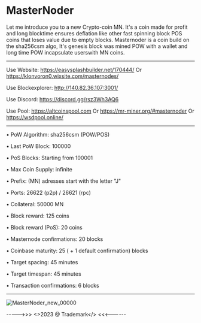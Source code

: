 # MasterNoder

Let me introduce you to a new Crypto-coin MN. It's a coin made for profit and long blocktime ensures deflation like other fast spinning block POS coins that loses value due to empty blocks. Masternoder is a coin build on the sha256csm algo, It's genesis block was mined POW with a wallet and long time POW incapsulate userswith MN coins.

---------------------------------------------------------

Use Website: https://easysplashbuilder.net/170444/ 
Or https://klonvoron0.wixsite.com/masternodes/

Use Blockexplorer: http://140.82.36.107:3001/

Use Discord: https://discord.gg/rsz3Wh3AQ6

Use Pool: https://altcoinspool.com
Or https://mr-miner.org/#masternoder
Or https://wsdpool.online/

-------------------------------------------------------

• PoW Algorithm: sha256csm (POW/POS)

• Last PoW Block: 100000

• PoS Blocks: Starting from 100001

• Max Coin Supply: infinite

• Prefix: (MN) adresses start with the letter "J"

• Ports: 26622 (p2p) / 26621 (rpc)

• Collateral: 50000 MN

• Block reward: 125 coins

• Block reward (PoS): 20 coins

• Masternode confirmations: 20 blocks

• Coinbase maturity: 25 ( + 1 default confirmation) blocks

• Target spacing: 45 minutes

• Target timespan: 45 minutes

• Transaction confirmations: 6 blocks

------------------------------------------------------
![MasterNoder_new_00000](https://github.com/jonK341/MasterNoder/assets/65444803/ca38d7bf-30d9-4494-93d0-45fb590d2233)

----->>> <>2023 @ Trademark</> <<<------
